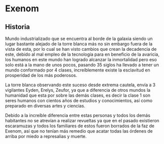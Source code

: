 # Exenom

## Historia

Mundo industrializado que se encuentra al borde de la galaxia siendo un lugar bastante alejado de la torre blanca más no sin embargo fuera de la vista de esta, por lo cual se han visto cambios que crean la decadencia de este, debido al mal empleo de la tecnología para en beneficio de la avaricia, los humanos en este mundo han logrado alcanzar la inmortalidad pero eso solo está a la mano de unos pocos, pasando 35 siglos ha llevado a tener un mundo conformado por 4 clases, increíblemente existe la esclavitud en prosperidad de los más poderosos.

La torre blanca observando este suceso desde extrema cautela, envía a 3 vigilantes Eyden, Erelys, Zeufor, ya que a diferencia de otros mundos la humanidad que esta por sobre las demás clases, es decir la clase 1 son seres humanos con cientos años de estudios y conocimientos, así como preparado en diversas artes y ciencias.

Debido a la increíble diferencia entre estas personas y todos los demás habitantes no se atrevían a realizar revueltas ya que en el pasado existieron escaramuzas y todos los familiares de estos fueron borrados de la faz de Exenom, así que no tenían más remedio que acatar todas las órdenes de arriba por miedo a represalias y muerte.